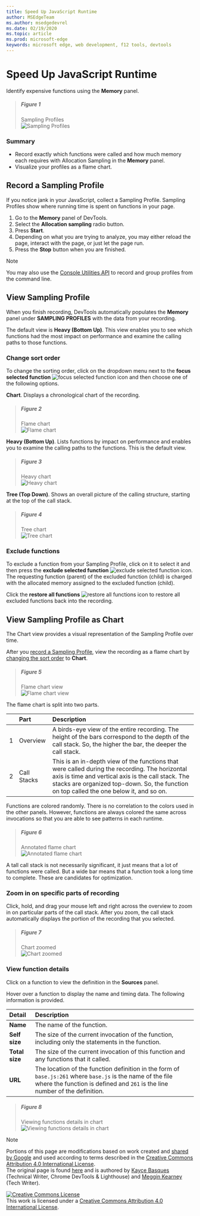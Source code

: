 ```yaml
---
title: Speed Up JavaScript Runtime
author: MSEdgeTeam
ms.author: msedgedevrel
ms.date: 02/19/2020
ms.topic: article
ms.prod: microsoft-edge
keywords: microsoft edge, web development, f12 tools, devtools
---
```

<!-- Copyright Kayce Basques and Meggin Kearney

   Licensed under the Apache License, Version 2.0 (the "License");
   you may not use this file except in compliance with the License.
   You may obtain a copy of the License at

       https://www.apache.org/licenses/LICENSE-2.0

   Unless required by applicable law or agreed to in writing, software
   distributed under the License is distributed on an "AS IS" BASIS,
   WITHOUT WARRANTIES OR CONDITIONS OF ANY KIND, either express or implied.
   See the License for the specific language governing permissions and
   limitations under the License. -->





# Speed Up JavaScript Runtime   




Identify expensive functions using the **Memory** panel.  

> ##### Figure 1  
> Sampling Profiles  
> ![Sampling Profiles][ImageCpuProfile]  

### Summary  

*   Record exactly which functions were called and how much memory each requires with Allocation Sampling in the **Memory** panel.  
*   Visualize your profiles as a flame chart.  

## Record a Sampling Profile  

If you notice jank in your JavaScript, collect a Sampling Profile.  Sampling Profiles show where running time is spent on functions in your page.  

1.  Go to the **Memory** panel of DevTools.  
1.  Select the **Allocation sampling** radio button.  
1.  Press **Start**.  
1.  Depending on what you are trying to analyze, you may either reload the page, interact with the page, or just let the page run.  
1.  Press the **Stop** button when you are finished.  

> [!NOTE]
> You may also use the [Console Utilities API][DevtoolsConsoleUtilities] to record and group profiles from the command line.  

## View Sampling Profile  

When you finish recording, DevTools automatically populates the **Memory** panel under **SAMPLING PROFILES** with the data from your recording.  

The default view is **Heavy \(Bottom Up\)**.  This view enables you to see which functions had the most impact on performance and examine the calling paths to those functions.  

### Change sort order   

To change the sorting order, click on the dropdown menu next to the **focus selected function** ![focus selected function][ImageFocusIcon] icon and then choose one of the following options.

**Chart**.  Displays a chronological chart of the recording.  

> ##### Figure 2  
> Flame chart  
> ![Flame chart][ImageFlameChart]  

**Heavy \(Bottom Up\)**.  Lists functions by impact on performance and enables you to examine the calling paths to the functions.  This is the default view.  

> ##### Figure 3  
> Heavy chart  
> ![Heavy chart][ImageHeavyChart]  

**Tree \(Top Down\)**.  Shows an overall picture of the calling structure, starting at the top of the call stack.  

> ##### Figure 4  
> Tree chart  
> ![Tree chart][ImageTreeChart]  

### Exclude functions   

To exclude a function from your Sampling Profile, click on it to select it and then press the **exclude selected function** ![exclude selected function][ImageExcludeIcon] icon.  The requesting function \(parent\) of the excluded function \(child\) is charged with the allocated memory assigned to the excluded function \(child\).  

Click the **restore all functions** ![restore all functions][ImageRestoreIcon] icon to restore all excluded functions back into the recording.  

## View Sampling Profile as Chart   

The Chart view provides a visual representation of the Sampling Profile over time.  

After you [record a Sampling Profile](#record-a-sampling-profile), view the recording as a flame chart by [changing the sort order](#change-sort-order) to **Chart**.  

> ##### Figure 5  
> Flame chart view  
> ![Flame chart view][ImageFlameChartView]  

The flame chart is split into two parts.  

| | Part | Description |  
| --- |:--- |:--- |  
| 1 | Overview | A birds-eye view of the entire recording.  The height of the bars correspond to the depth of the call stack.  So, the higher the bar, the deeper the call stack.  |  
| 2 | Call Stacks | This is an in-depth view of the functions that were called during the recording.  The horizontal axis is time and vertical axis is the call stack.  The stacks are organized top-down.  So, the function on top called the one below it, and so on.  |  

Functions are colored randomly.  There is no correlation to the colors used in the other panels.  However, functions are always colored the same across invocations so that you are able to see patterns in each runtime.  

> ##### Figure 6  
> Annotated flame chart  
> ![Annotated flame chart][ImageAnnotatedFlameChart]  

A tall call stack is not necessarily significant, it just means that a lot of functions were called.  But a wide bar means that a function took a long time to complete.  These are candidates for optimization.  

### Zoom in on specific parts of recording   

Click, hold, and drag your mouse left and right across the overview to zoom in on particular parts of the call stack.  After you zoom, the call stack automatically displays the portion of the recording that you selected.  

> ##### Figure 7  
> Chart zoomed  
> ![Chart zoomed][ImageFlameChartZoomed]  

### View function details   

Click on a function to view the definition in the **Sources** panel.  

Hover over a function to display the name and timing data.  The following information is provided.  

| Detail | Description |  
|:--- |:--- |  
| **Name** | The name of the function.  |  
| **Self size** | The size of the current invocation of the function, including only the statements in the function.  |  
| **Total size** | The size of the current invocation of this function and any functions that it called.  |  
| **URL** | The location of the function definition in the form of `base.js:261` where `base.js` is the name of the file where the function is defined and `261` is the line number of the definition.  |  
<!--*   **Aggregated self time**.  Aggregate time for all invocations of the function across the recording, not including functions called by this function.  -->  
<!--*   **Aggregated total time**.  Aggregate total time for all invocations of the function, including functions called by this function.  -->  
<!--*   **Not optimized**.  If the profiler has detected a potential optimization for the function it lists it here.  -->  

> ##### Figure 8  
> Viewing functions details in chart  
> ![Viewing functions details in chart][ImageFunctionsDetails]  

<!--## Feedback   -->  



<!-- image links -->  

[ImageExcludeIcon]: images/exclude-icon.msft.png  
[ImageFocusIcon]: images/focus-icon.msft.png  
[ImageRestoreIcon]: images/restore-icon.msft.png  

[ImageCpuProfile]: images/gh-nodejs-benchmarks-run-memory-sampling-profiles-heavy-bottom-up.msft.png "Figure 1: Sampling Profiles"  
[ImageFlameChart]: images/gh-nodejs-benchmarks-run-memory-sampling-profiles-chart.msft.png "Figure 2: Flame chart"  
[ImageHeavyChart]: images/gh-nodejs-benchmarks-run-memory-sampling-profiles-heavy-bottom-up.msft.png "Figure 3: Heavy chart"  
[ImageTreeChart]: images/gh-nodejs-benchmarks-run-memory-sampling-profiles-tree-top-down.msft.png "Figure 4: Tree chart"  
[ImageFlameChartView]: images/gh-nodejs-benchmarks-run-memory-sampling-profiles-chart.msft.png "Figure 5: Flame chart view"  
[ImageAnnotatedFlameChart]: images/gh-nodejs-benchmarks-run-memory-sampling-profiles-chart-highlighted.msft.png "Figure 6: Annotated flame chart"  
[ImageFlameChartZoomed]: images/gh-nodejs-benchmarks-run-memory-sampling-profiles-chart-zoomed.msft.png "Figure 7: chart zoomed"  
[ImageFunctionsDetails]: images/gh-nodejs-benchmarks-run-memory-sampling-profiles-chart-hover.msft.png "Figure 8: Viewing functions details in chart"  

<!-- links -->  

[DevtoolsConsoleUtilities]: ../console/utilities.md "Console Utilities API Reference"  
[DevtoolsConsoleUtilitiesProfile]: ../console/utilities.md#profile "profile - Console Utilities API Reference"  
[DevtoolsConsoleUtilitiesProfileEnd]: ../console/utilities.md#profileend "profileEnd - Console Utilities API Reference"  

> [!NOTE]
> Portions of this page are modifications based on work created and [shared by Google][GoogleSitePolicies] and used according to terms described in the [Creative Commons Attribution 4.0 International License][CCA4IL].  
> The original page is found [here](https://developers.google.com/web/tools/chrome-devtools/rendering-tools/js-execution) and is authored by [Kayce Basques][KayceBasques] \(Technical Writer, Chrome DevTools & Lighthouse\) and [Meggin Kearney][MegginKearney] \(Tech Writer\).  

[![Creative Commons License][CCby4Image]][CCA4IL]  
This work is licensed under a [Creative Commons Attribution 4.0 International License][CCA4IL].  

[CCA4IL]: https://creativecommons.org/licenses/by/4.0  
[CCby4Image]: https://i.creativecommons.org/l/by/4.0/88x31.png  
[GoogleSitePolicies]: https://developers.google.com/terms/site-policies  
[KayceBasques]: https://developers.google.com/web/resources/contributors/kaycebasques  
[MegginKearney]: https://developers.google.com/web/resources/contributors/megginkearney  